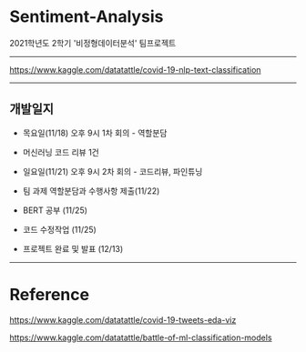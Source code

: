 # Sentiment-Analysis

2021학년도 2학기 '비정형데이터분석' 팀프로젝트

- - -

https://www.kaggle.com/datatattle/covid-19-nlp-text-classification 

---

## 개발일지

- 목요일(11/18) 오후 9시 1차 회의 - 역할분담

- 머신러닝 코드 리뷰 1건 
- 일요일(11/21) 오후 9시 2차 회의 - 코드리뷰, 파인튜닝

- 팀 과제 역할분담과 수행사항 제출(11/22)

- BERT 공부 (11/25)
- 코드 수정작업 (11/25)

- 프로젝트 완료 및 발표 (12/13)

- - -
# Reference
https://www.kaggle.com/datatattle/covid-19-tweets-eda-viz

https://www.kaggle.com/datatattle/battle-of-ml-classification-models
